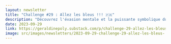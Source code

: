```yaml
---
layout: newsletter
title: "Challenge #29 : Allez les bleus !!! 🇫🇷"
description: "Découvrez l'évasion mentale et la puissante symbolique du bleu. Apprenez comment cette couleur favorise la détente, l'harmonie et l'impact sur le bien-être. De ses nuances pour agrandir un espace aux bénéfices pour la santé mentale, le bleu transcende simplement une teinte pour devenir une expérience sensorielle. Idéal pour intérieurs, chambres et utilisations professionnelles. Le bleu : plus qu'une couleur, une émotion"
date: 2023-09-29
link: https://geraldinepoly.substack.com/p/challenge-29-allez-les-bleus
image: src/images/newsletters/2023-09-29-challenge-29-allez-les-bleus-.jpg
---
```

